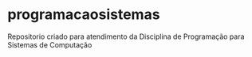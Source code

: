 # programacaosistemas
Repositorio criado para atendimento da Disciplina de Programação para Sistemas de Computação
